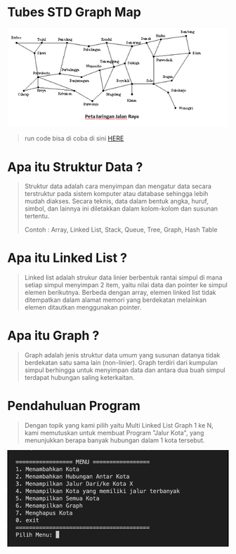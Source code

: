 # Tubes STD Graph Map
![Tux](./ilustrasi-graph/1.png)
>run code bisa di coba di sini [HERE](https://onlinegdb.com/0AEXtkkKK)

# Apa itu Struktur Data ?
>Struktur data adalah cara menyimpan dan mengatur data secara terstruktur pada sistem komputer atau database sehingga lebih mudah diakses. Secara teknis, data dalam bentuk angka, huruf, simbol, dan lainnya ini diletakkan dalam kolom-kolom dan susunan tertentu. 
>
>Contoh : Array, Linked List, Stack, Queue, Tree, Graph, Hash Table

# Apa itu Linked List ?
>Linked list adalah strukur data linier berbentuk rantai simpul di mana setiap simpul menyimpan 2 item, yaitu nilai data dan pointer ke simpul elemen berikutnya. Berbeda dengan array, elemen linked list tidak ditempatkan dalam alamat memori yang berdekatan melainkan elemen ditautkan menggunakan pointer.

# Apa itu Graph ?
>Graph adalah jenis struktur data umum yang susunan datanya tidak berdekatan satu sama lain (non-linier). Graph terdiri dari kumpulan simpul berhingga untuk menyimpan data dan antara dua buah simpul terdapat hubungan saling keterkaitan.

# Pendahuluan Program
>Dengan topik yang kami pilih yaitu Multi Linked List Graph 1 ke N, kami memutuskan untuk membuat Program "Jalur Kota", yang menunjukkan berapa banyak hubungan dalam 1 kota tersebut.

![](./ilustrasi-graph/2.png)

